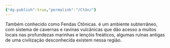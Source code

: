 ```yaml
---
{"dg-publish":true,"permalink":"/Ctôn/"}
---
```


Também conhecido como Fendas Ctônicas. é um ambiente subterrâneo, com sistema de cavernas e ravinas vulcânicas que dão acesso a muitos locais nas profundezas marinhas e lençóis freáticos, algumas ruínas antigas de uma civilização desconhecida existem nessa região.